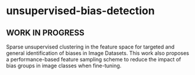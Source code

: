 # unsupervised-bias-detection 
## WORK IN PROGRESS

Sparse unsupervised clustering in the feature space for targeted and general identification of biases in Image Datasets. This work also proposes a performance-based feature sampling scheme to reduce the impact of bias groups in image classes when fine-tuning.
